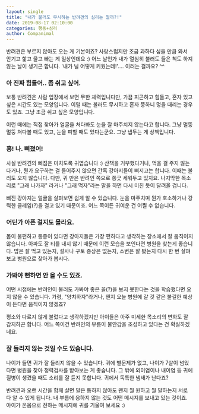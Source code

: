 ```yaml
---
layout: single
title: "내가 불러도 무시하는 반려견의 심리는 뭘까?!"
date: 2019-08-17 02:10:00
categories: 행동+심리
author: Companimal
---
```


반려견은 부르지 않아도 오는 게 기본이죠? 사랑스럽지만 조금 과하다 싶을 만큼 와서 안기고 핥고 물고 빠는 게 일상인데요 :) 어느 날인가 내가 열심히 불러도 들은 척도 하지 않는 날이 생기곤 합니다. '내가 널 어떻게 키웠는데!'…. 이러는 걸까요? ^^

### 아 진짜 힘들어.. 좀 쉬고 싶어.

보통 반려견은 사람 입장에서 보면 무한 체력입니다만, 가끔 피곤하고 힘들고, 혼자 있고 싶은 시간도 있는 모양입니다. 이럴 때는 불러도 무시하고 혼자 뚱하니 멍을 때리는 경우도 있죠. 그냥 조금 쉬고 싶은 모양입니다.

이런 때에는 직접 찾아가 얼굴을 쳐다봐도 눈을 잘 마주치지 않는다고 합니다. 그냥 멀뚱멀뚱 쳐다볼 때도 있고, 눈을 피할 때도 있다는군요. 그냥 냅두는 게 상책입니다.

### 흥! 나. 삐졌어!

사실 반려견의 삐짐은 미치도록 귀엽습니다 :) 산책을 거부했다거나, 먹을 걸 주지 않는다거나, 뭔가 요구하는 걸 들어주지 않으면 간혹 강아지들이 삐지고는 합니다. 이때는 불러도 오지 않습니다. 다만, 귀 만은 반려인 쪽으로 쫑긋 세워두고 있지요. 나지막한 목소리로 "그래 나가자" 라거나 "그래 먹자"라는 말을 하면 다시 미친 듯이 달려올 겁니다.

삐진 강아지는 얼굴을 살펴보면 쉽게 알 수 있습니다. 눈을 마주치며 뭔가 호소하거나 강력한 클레임(?)을 걸고 있기 때문이죠. 어느 쪽이든 귀여운 건 어쩔 수 없습니다.

### 어딘가 아픈 걸지도 몰라요.

몸이 불편하고 통증이 있다면 강아지들은 가장 편하다고 생각하는 장소에서 잘 움직이지 않습니다. 아파도 잘 티를 내지 않기 때문에 이런 모습을 보인다면 병원을 찾는게 좋습니다. 밥은 잘 먹고 있는지, 설사나 구토 증상은 없는지, 소변은 잘 봤는지 다시 한 번 살펴보고 병원으로 찾아가 봅시다.

### 가봐야 뻔하면 안 올 수도 있죠.

어떤 시점에는 반려인이 불러도 가봐야 좋은 꼴(?)을 보지 못한다는 것을 학습했다면 오지 않을 수 있습니다. 가령, "양치하자"라거나, 왠지 오늘 병원에 갈 것 같은 불길한 예상이 든다면 움직이지 않겠죠?

평소와 다르지 않게 불렀다고 생각하겠지만 아이들은 아주 미세한 목소리의 변화도 잘 감지하곤 합니다. 어느 쪽이건 반려인의 부름이 불안감을 조성하고 있다는 건 확실하겠네요.

### 잘 들리지 않는 것일 수도 있습니다.

나이가 들면 귀가 잘 들리지 않을 수 있습니다. 귀에 별문제가 없고, 나이가 7살이 넘었다면 병원을 찾아 청력검사를 받아보는 게 좋습니다. 그 밖에 외이염이나 내이염 등 귀에 질병이 생겼을 때도 소리를 잘 듣지 못합니다. 귀에서 독특한 냄새가 난다죠?

반려견과 오랜 시간을 함께 살면 말은 통하지 않아도 왠지 뭘 원하고 뭘 말하는지 서로 다 알 수 있게 됩니다. 내 부름에 응하지 않는 것도 어떤 메시지를 보내고 있는 것이죠. 아이가 온몸으로 전하는 메시지에 귀를 기울여 보세요 :)
